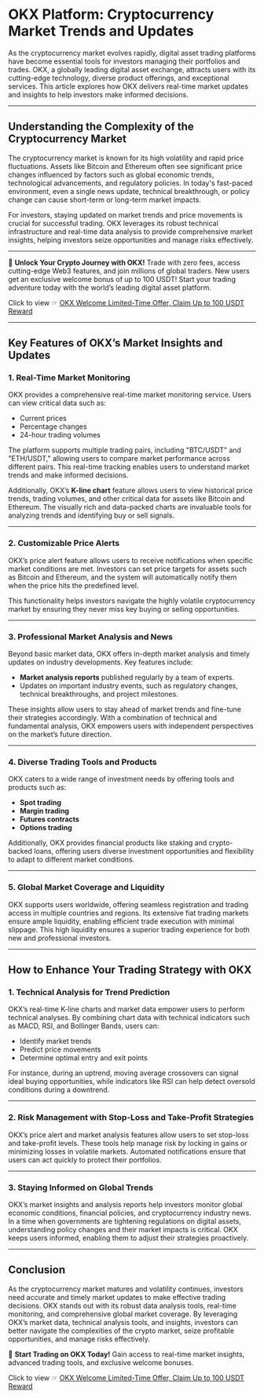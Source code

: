 # OKX Platform: Cryptocurrency Market Trends and Updates

As the cryptocurrency market evolves rapidly, digital asset trading platforms have become essential tools for investors managing their portfolios and trades. OKX, a globally leading digital asset exchange, attracts users with its cutting-edge technology, diverse product offerings, and exceptional services. This article explores how OKX delivers real-time market updates and insights to help investors make informed decisions.

---

## **Understanding the Complexity of the Cryptocurrency Market**

The cryptocurrency market is known for its high volatility and rapid price fluctuations. Assets like Bitcoin and Ethereum often see significant price changes influenced by factors such as global economic trends, technological advancements, and regulatory policies. In today's fast-paced environment, even a single news update, technical breakthrough, or policy change can cause short-term or long-term market impacts.

For investors, staying updated on market trends and price movements is crucial for successful trading. OKX leverages its robust technical infrastructure and real-time data analysis to provide comprehensive market insights, helping investors seize opportunities and manage risks effectively.

---

🚀 **Unlock Your Crypto Journey with OKX!** Trade with zero fees, access cutting-edge Web3 features, and join millions of global traders. New users get an exclusive welcome bonus of up to 100 USDT! Start your trading adventure today with the world’s leading digital asset platform.

Click to view ☞ [OKX Welcome Limited-Time Offer, Claim Up to 100 USDT Reward](https://bit.ly/OKXe)

---

## **Key Features of OKX’s Market Insights and Updates**

### **1. Real-Time Market Monitoring**
OKX provides a comprehensive real-time market monitoring service. Users can view critical data such as:
- Current prices
- Percentage changes
- 24-hour trading volumes

The platform supports multiple trading pairs, including "BTC/USDT" and "ETH/USDT," allowing users to compare market performance across different pairs. This real-time tracking enables users to understand market trends and make informed decisions.

Additionally, OKX’s **K-line chart** feature allows users to view historical price trends, trading volumes, and other critical data for assets like Bitcoin and Ethereum. The visually rich and data-packed charts are invaluable tools for analyzing trends and identifying buy or sell signals.

---

### **2. Customizable Price Alerts**
OKX’s price alert feature allows users to receive notifications when specific market conditions are met. Investors can set price targets for assets such as Bitcoin and Ethereum, and the system will automatically notify them when the price hits the predefined level. 

This functionality helps investors navigate the highly volatile cryptocurrency market by ensuring they never miss key buying or selling opportunities.

---

### **3. Professional Market Analysis and News**
Beyond basic market data, OKX offers in-depth market analysis and timely updates on industry developments. Key features include:
- **Market analysis reports** published regularly by a team of experts.
- Updates on important industry events, such as regulatory changes, technical breakthroughs, and project milestones.

These insights allow users to stay ahead of market trends and fine-tune their strategies accordingly. With a combination of technical and fundamental analysis, OKX empowers users with independent perspectives on the market’s future direction.

---

### **4. Diverse Trading Tools and Products**
OKX caters to a wide range of investment needs by offering tools and products such as:
- **Spot trading**
- **Margin trading**
- **Futures contracts**
- **Options trading**

Additionally, OKX provides financial products like staking and crypto-backed loans, offering users diverse investment opportunities and flexibility to adapt to different market conditions.

---

### **5. Global Market Coverage and Liquidity**
OKX supports users worldwide, offering seamless registration and trading access in multiple countries and regions. Its extensive fiat trading markets ensure ample liquidity, enabling efficient trade execution with minimal slippage. This high liquidity ensures a superior trading experience for both new and professional investors.

---

## **How to Enhance Your Trading Strategy with OKX**

### **1. Technical Analysis for Trend Prediction**
OKX’s real-time K-line charts and market data empower users to perform technical analyses. By combining chart data with technical indicators such as MACD, RSI, and Bollinger Bands, users can:
- Identify market trends
- Predict price movements
- Determine optimal entry and exit points

For instance, during an uptrend, moving average crossovers can signal ideal buying opportunities, while indicators like RSI can help detect oversold conditions during a downtrend.

---

### **2. Risk Management with Stop-Loss and Take-Profit Strategies**
OKX’s price alert and market analysis features allow users to set stop-loss and take-profit levels. These tools help manage risk by locking in gains or minimizing losses in volatile markets. Automated notifications ensure that users can act quickly to protect their portfolios.

---

### **3. Staying Informed on Global Trends**
OKX’s market insights and analysis reports help investors monitor global economic conditions, financial policies, and cryptocurrency industry news. In a time when governments are tightening regulations on digital assets, understanding policy changes and their market impacts is critical. OKX keeps users informed, enabling them to adjust their strategies proactively.

---

## **Conclusion**

As the cryptocurrency market matures and volatility continues, investors need accurate and timely market updates to make effective trading decisions. OKX stands out with its robust data analysis tools, real-time monitoring, and comprehensive global market coverage. By leveraging OKX’s market data, technical analysis tools, and insights, investors can better navigate the complexities of the crypto market, seize profitable opportunities, and manage risks effectively.

🚀 **Start Trading on OKX Today!** Gain access to real-time market insights, advanced trading tools, and exclusive welcome bonuses. 

Click to view ☞ [OKX Welcome Limited-Time Offer, Claim Up to 100 USDT Reward](https://bit.ly/OKXe)
